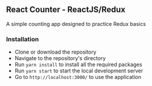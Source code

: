 ## React Counter - ReactJS/Redux

A simple counting app designed to practice Redux basics

### Installation
- Clone or download the repository
- Navigate to the repository's directory
- Run `yarn install` to install all the required packages
- Run `yarn start` to start the local development server
- Go to `http://localhost:3000/` to use the application